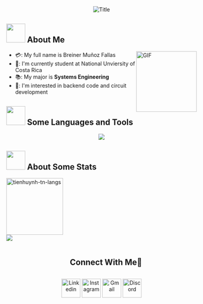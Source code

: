 <div align="center">
  <img src="https://readme-typing-svg.herokuapp.com?font=Architects+Daughter&color=%2338C2FF&size=50&center=true&vCenter=true&height=60&width=600&lines=Heyyy!+I'm+Breiner+Muñoz+%3C3;Welcome+to+my+profile!" alt="Title"></img>
</div>


## <img src="https://raw.githubusercontent.com/nixin72/nixin72/master/wave.gif" width="50px"></img> About Me

- 💳: My full name is Breiner Muñoz Fallas <img align="right" alt="GIF" height="160px" src="https://media.giphy.com/media/Ah3zHH7hvsSB2/giphy.gif" />
- 🏫: I'm currently student at National Unviersity of Costa Rica 
- 📚: My major is **Systems Engineering**
- 🧐: I'm interested in backend code and circuit development
  
## <img src="https://media2.giphy.com/media/QssGEmpkyEOhBCb7e1/giphy.gif?cid=ecf05e47a0n3gi1bfqntqmob8g9aid1oyj2wr3ds3mg700bl&rid=giphy.gif" width="50px"> Some Languages and Tools
<p align="center">
  <a href="https://skillicons.dev">
 <img src="https://skillicons.dev/icons?i=java,cpp,css,mysql,idea,vscode,docker,figma&theme=light" />
  </a>
  </a>
</p>

## <img src="https://media0.giphy.com/media/cNZqrH5IzOG0xrlWks/giphy.gif?cid=ecf05e47map255q427en9uprqc1sb0unjq5k4fnqg5pmhhs4&rid=giphy.gif&ct=s" width="50px"> About Some Stats
<div>
<img height="150em" src="https://github-readme-stats.vercel.app/api/top-langs/?username=Bjmf05&layout=compact&show_icon=true&theme=algolia" alt="tienhuynh-tn-langs"/>
</div>
<div>
  


  <img src="https://activity-graph.herokuapp.com/graph?username=Bjmf05&theme=react-dark"/>
</div>


<div id="user-content-toc">
  <ul align="center">
    <summary><h2 style="display: inline-block">Connect With Me🤝</h2></summary>
  </ul>
</div>

<p align="center">
<a href="https://www.linkedin.com/in/breiner-muñoz-110893209/" target="blank"><img align="center" src="https://user-images.githubusercontent.com/88904952/234979284-68c11d7f-1acc-4f0c-ac78-044e1037d7b0.png" alt="Linkedin" height="50" width="50" /></a>
<a href="https://www.instagram.com/breiner._m/" target="blank"><img align="center" src="https://user-images.githubusercontent.com/88904952/234981169-2dd1e58f-4b7e-468c-8213-034ba62156c3.png" alt="Instagram" height="50" width="50" /></a>
<a href="mailto:breinermunoz@gmail.com"><img align="center" src="https://seeklogo.com/images/G/gmail-new-2020-logo-32DBE11BB4-seeklogo.com.png" alt="Gmail" height="50" width="50" /></a>
<a href="https://discordapp.com/users/718231092364181584" target="blank"><img align="center" src="https://user-images.githubusercontent.com/88904952/234982627-019fd336-6248-453c-9b05-97c13fd1d207.png" alt="Discord" height="50" width="50" /></a>
  
</p>
